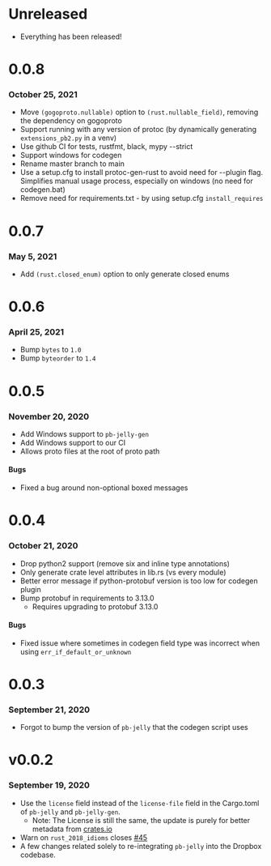 # Unreleased
* Everything has been released!

# 0.0.8
### October 25, 2021
* Move `(gogoproto.nullable)` option to `(rust.nullable_field)`, removing the dependency on gogoproto
* Support running with any version of protoc (by dynamically generating `extensions_pb2.py` in a venv)
* Use github CI for tests, rustfmt, black, mypy --strict
* Support windows for codegen
* Rename master branch to main
* Use a setup.cfg to install protoc-gen-rust to avoid need for --plugin flag. Simplifies manual usage process, especially on windows (no need for codegen.bat)
* Remove need for requirements.txt - by using setup.cfg `install_requires`

# 0.0.7
### May 5, 2021
* Add `(rust.closed_enum)` option to only generate closed enums

# 0.0.6
### April 25, 2021
* Bump `bytes` to `1.0`
* Bump `byteorder` to `1.4`

# 0.0.5
### November 20, 2020
* Add Windows support to `pb-jelly-gen`
* Add Windows support to our CI
* Allows proto files at the root of proto path

#### Bugs
* Fixed a bug around non-optional boxed messages

# 0.0.4
### October 21, 2020
* Drop python2 support (remove six and inline type annotations)
* Only generate crate level attributes in lib.rs (vs every module)
* Better error message if python-protobuf version is too low for codegen plugin
* Bump protobuf in requirements to 3.13.0
    * Requires upgrading to protobuf 3.13.0

#### Bugs
* Fixed issue where sometimes in codegen field type was incorrect when using `err_if_default_or_unknown`

# 0.0.3
### September 21, 2020
* Forgot to bump the version of `pb-jelly` that the codegen script uses

# v0.0.2
### September 19, 2020
* Use the `license` field instead of the `license-file` field in the Cargo.toml of `pb-jelly` and `pb-jelly-gen`.
    * Note: The License is still the same, the update is purely for better metadata from [crates.io](https://crates.io/crates/pb-jelly)
* Warn on `rust_2018_idioms` closes [#45](https://github.com/dropbox/pb-jelly/issues/45)
* A few changes related solely to re-integrating `pb-jelly` into the Dropbox codebase.
